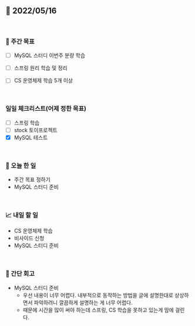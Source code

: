## 📅 2022/05/16

<br/>

### 🏹 주간 목표

- [ ] MySQL 스터디 이번주 분량 학습
- [ ] 스프링 원리 학습 및 정리
- [ ] CS 운영체제 학습 5개 이상


<br/>

### 일일 체크리스트(어제 정한 목표)

- [ ] 스프링 학습
- [ ] stock 토이프로젝트
- [x] MySQL 테스트

<br/>

### 💯 오늘 한 일

- 주간 목표 정하기
- MySQL 스터디 준비


<br/>

### 📈 내일 할 일

- CS 운영체제 학습
- 비사이드 신청
- MySQL 스터디 준비

<br/>

### 🧐 간단 회고

- MySQL 스터디 준비
    - 우선 내용이 너무 어렵다. 내부적으로 동작하는 방법을 글에 설명한대로 상상하면서 파악하려니 깔끔하게 설명하는 게 너무 어렵다.
    - 때문에 시간을 많이 써야 하는데 스프링, CS 학습을 못하고 있는게 맘에 걸린다.
